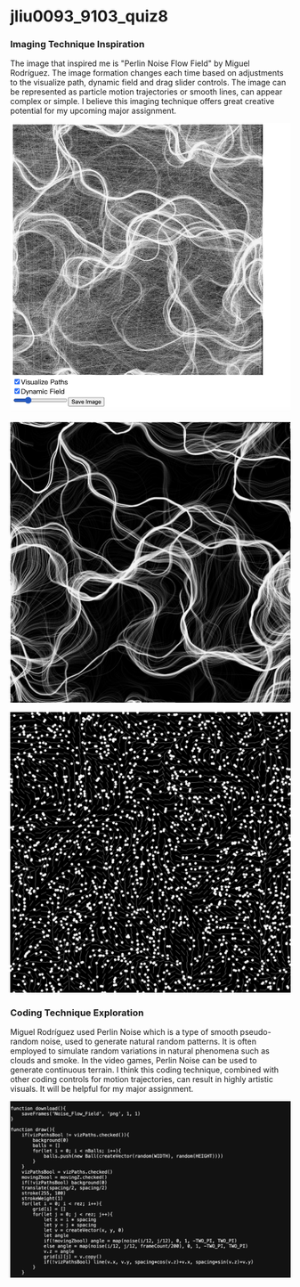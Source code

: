 # jliu0093_9103_quiz8

### Imaging Technique Inspiration

The image that inspired me is "Perlin Noise Flow Field" by Miguel Rodríguez. The image formation changes each time based on adjustments to the visualize path, dynamic field and drag slider controls. The image can be represented as particle motion trajectories or smooth lines, can appear complex or simple. I believe this imaging technique offers great creative potential for my upcoming major assignment.

![An image of the Noise Flow](images/screenshot.png)

![An image of the Noise Flow 1](images/Noise_Flow_Field_e.png)

![An image of the Noise Flow 2](images/Noise_Flow_Field_c.png)

### Coding Technique Exploration

Miguel Rodríguez used Perlin Noise which is a type of smooth pseudo-random noise, used to generate natural random patterns. It is often employed to simulate random variations in natural phenomena such as clouds and smoke. In the video games, Perlin Noise can be used to generate continuous terrain. I think this coding technique, combined with other coding controls for motion trajectories, can result in highly artistic visuals. It will be helpful for my major assignment.

![A screenshot of coding](images/screenshot1.png)